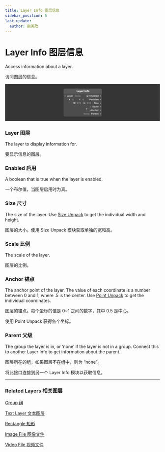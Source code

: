 ```yaml
---
title: Layer Info 图层信息
sidebar_position: 5
last_update:
  author: 蒯美政
---
```


# Layer Info 图层信息

Access information about a layer.

访问图层的信息。

![Image](./../../../static/img/docs/Utility/layer-info.png)

### Layer 图层

The layer to display information for.

要显示信息的图层。

### Enabled 启用

A boolean that is true when the layer is enabled.

一个布尔值，当图层启用时为真。

### Size 尺寸

The size of the layer. Use [Size Unpack](./Point%20Unpack.md) to get the individual width and height.

图层的大小。使用 Size Unpack 模块获取单独的宽和高。

### Scale 比例

The scale of the layer.

图层的比例。

### Anchor 锚点

The anchor point of the layer. The value of each coordinate is a number between 0 and 1, where .5 is the center. Use [Point Unpack](./Point%20Unpack.md) to get the individual coordinates.

图层的锚点。每个坐标的值是 0~1 之间的数字，其中 0.5 是中心。

使用 Point Unpack 获得各个坐标。

### Parent 父级

The group the layer is in, or ‘none’ if the layer is not in a group. Connect this to another Layer Info to get information about the parent.

图层所在的组，如果图层不在组中，则为 “none”。

将此接口连接到另一个 Layer Info 模块以获取信息。

------

### Related Layers 相关图层

[Group 组](./../Layer/Group.md)

[Text Layer 文本图层](./../Layer/Text%20Layer.md)

[Rectangle 矩形](./../Layer/Rectangle.md)

[Image File 图像文件](./../Layer/Image%20File.md)

[Video File 视频文件](./../Layer/Video%20File.md)
